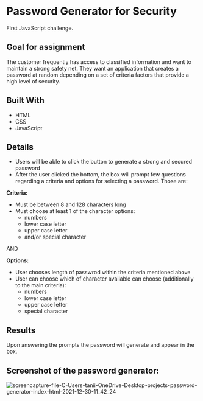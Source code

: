# Password Generator for Security
First JavaScript challenge.

## Goal for assignment

The customer frequently has access to classified information and want to maintain a strong safety net. They want an application that creates a password at random depending on a set of criteria factors that provide a high level of security.

## Built With
* HTML
* CSS
* JavaScript 
## Details
* Users will be able to click the button to generate a strong and secured password
* After the user clicked the bottom, the box will prompt few questions 
regarding a criteria and options for selecting a password. Those are:

**Criteria:** 
- Must be between 8 and 128 characters long
- Must choose at least 1 of the character options:
  - numbers 
  - lower case letter 
  - upper case letter 
  - and/or special character

AND

**Options:**
- User chooses length of passwrod within the criteria mentioned above
- User can choose which of character available can choose (additionally to the main criteria):
  - numbers 
  - lower case letter 
  - upper case letter 
  - special character

## Results
 Upon answering the prompts the password will generate and appear in the box. 

 ## Screenshot of the password generator:
![screencapture-file-C-Users-tanii-OneDrive-Desktop-projects-password-generator-index-html-2021-12-30-11_42_24](https://user-images.githubusercontent.com/92898110/147775844-d877ae75-82fb-4358-9804-0dbaf88dc2c4.png)

